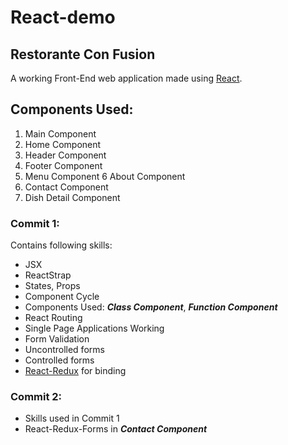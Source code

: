 # React-demo

## Restorante Con Fusion

A working Front-End  web application made using [React](https://reactjs.org/).

## Components Used:
1. Main Component
2. Home Component
3. Header Component
4. Footer Component
5. Menu Component
6 About Component
7. Contact Component
8. Dish Detail Component

### Commit 1:
 
 Contains following skills:
 - JSX
 - ReactStrap
 - States, Props
 - Component Cycle
 - Components Used:  ***Class Component***, ***Function Component***
 - React Routing
 - Single Page Applications Working
 - Form Validation
 - Uncontrolled forms
 - Controlled forms
 - [React-Redux](https://react-redux.js.org/) for binding
 
 
 ### Commit 2:
 - Skills used in Commit 1 
 - React-Redux-Forms in ***Contact Component***
